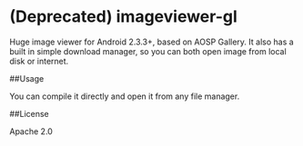 (Deprecated) imageviewer-gl
==============

Huge image viewer for Android 2.3.3+, based on AOSP Gallery. It also has a built in simple download manager, so you can both open image from local disk or internet.

##Usage

You can compile it directly and open it from any file manager.

##License

Apache 2.0
